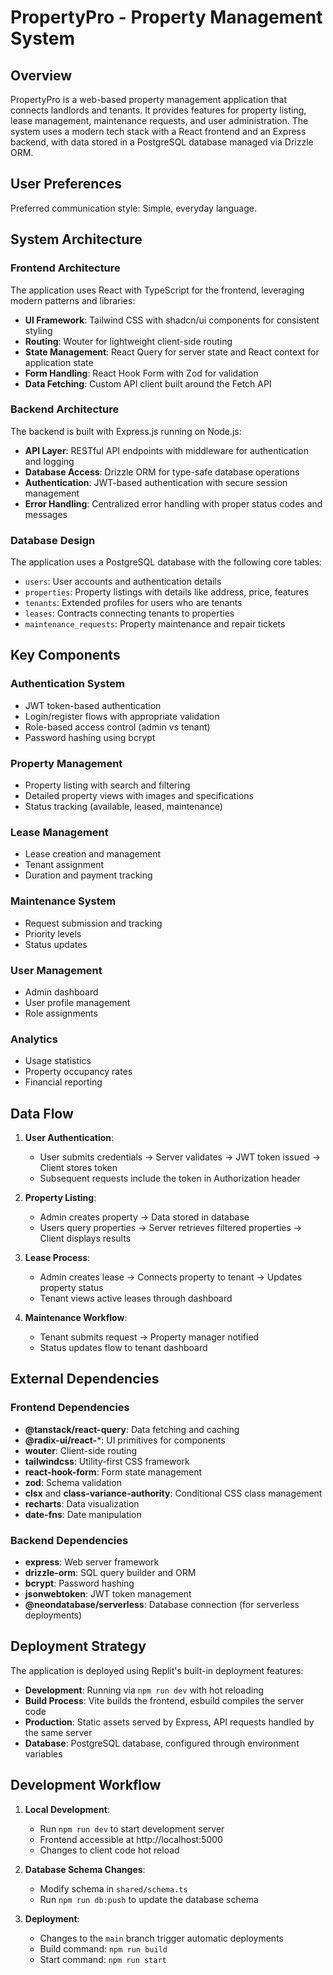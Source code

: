 # PropertyPro - Property Management System

## Overview

PropertyPro is a web-based property management application that connects landlords and tenants. It provides features for property listing, lease management, maintenance requests, and user administration. The system uses a modern tech stack with a React frontend and an Express backend, with data stored in a PostgreSQL database managed via Drizzle ORM.

## User Preferences

Preferred communication style: Simple, everyday language.

## System Architecture

### Frontend Architecture

The application uses React with TypeScript for the frontend, leveraging modern patterns and libraries:

- **UI Framework**: Tailwind CSS with shadcn/ui components for consistent styling
- **Routing**: Wouter for lightweight client-side routing
- **State Management**: React Query for server state and React context for application state
- **Form Handling**: React Hook Form with Zod for validation
- **Data Fetching**: Custom API client built around the Fetch API

### Backend Architecture

The backend is built with Express.js running on Node.js:

- **API Layer**: RESTful API endpoints with middleware for authentication and logging
- **Database Access**: Drizzle ORM for type-safe database operations
- **Authentication**: JWT-based authentication with secure session management
- **Error Handling**: Centralized error handling with proper status codes and messages

### Database Design

The application uses a PostgreSQL database with the following core tables:

- `users`: User accounts and authentication details
- `properties`: Property listings with details like address, price, features
- `tenants`: Extended profiles for users who are tenants
- `leases`: Contracts connecting tenants to properties
- `maintenance_requests`: Property maintenance and repair tickets

## Key Components

### Authentication System

- JWT token-based authentication
- Login/register flows with appropriate validation
- Role-based access control (admin vs tenant)
- Password hashing using bcrypt

### Property Management

- Property listing with search and filtering
- Detailed property views with images and specifications
- Status tracking (available, leased, maintenance)

### Lease Management

- Lease creation and management
- Tenant assignment
- Duration and payment tracking

### Maintenance System

- Request submission and tracking
- Priority levels
- Status updates

### User Management

- Admin dashboard
- User profile management
- Role assignments

### Analytics

- Usage statistics
- Property occupancy rates
- Financial reporting

## Data Flow

1. **User Authentication**:
   - User submits credentials → Server validates → JWT token issued → Client stores token
   - Subsequent requests include the token in Authorization header

2. **Property Listing**:
   - Admin creates property → Data stored in database
   - Users query properties → Server retrieves filtered properties → Client displays results

3. **Lease Process**:
   - Admin creates lease → Connects property to tenant → Updates property status
   - Tenant views active leases through dashboard

4. **Maintenance Workflow**:
   - Tenant submits request → Property manager notified
   - Status updates flow to tenant dashboard

## External Dependencies

### Frontend Dependencies

- **@tanstack/react-query**: Data fetching and caching
- **@radix-ui/react-***: UI primitives for components
- **wouter**: Client-side routing
- **tailwindcss**: Utility-first CSS framework
- **react-hook-form**: Form state management
- **zod**: Schema validation
- **clsx** and **class-variance-authority**: Conditional CSS class management
- **recharts**: Data visualization
- **date-fns**: Date manipulation

### Backend Dependencies

- **express**: Web server framework
- **drizzle-orm**: SQL query builder and ORM
- **bcrypt**: Password hashing
- **jsonwebtoken**: JWT token management
- **@neondatabase/serverless**: Database connection (for serverless deployments)

## Deployment Strategy

The application is deployed using Replit's built-in deployment features:

- **Development**: Running via `npm run dev` with hot reloading
- **Build Process**: Vite builds the frontend, esbuild compiles the server code
- **Production**: Static assets served by Express, API requests handled by the same server
- **Database**: PostgreSQL database, configured through environment variables

## Development Workflow

1. **Local Development**:
   - Run `npm run dev` to start development server
   - Frontend accessible at http://localhost:5000
   - Changes to client code hot reload

2. **Database Schema Changes**:
   - Modify schema in `shared/schema.ts`
   - Run `npm run db:push` to update the database schema

3. **Deployment**:
   - Changes to the `main` branch trigger automatic deployments
   - Build command: `npm run build`
   - Start command: `npm run start`